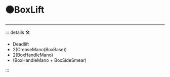 # 🟠<motor>BoxLift</motor>

---

<!-- =================================================== -->
<!-- =================================================== -->
<!-- =================================================== -->
<!-- =================================================== -->
<!-- =================================================== -->
::: details 🛠

- Deadlift
- 2(CreaseMano(BoxBase))
- 2(BoxHandleMano)
- (BoxHandleMano + BoxSideSmear)

:::
